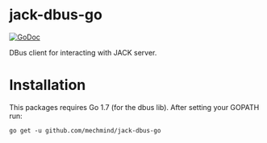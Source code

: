 jack-dbus-go
============

[![GoDoc](https://img.shields.io/badge/godoc-reference-blue.svg?style=flat)](https://godoc.org/github.com/mechmind/jack-dbus-go)

DBus client for interacting with JACK server.

Installation
============

This packages requires Go 1.7 (for the dbus lib). After setting your GOPATH run:

```
go get -u github.com/mechmind/jack-dbus-go
```

